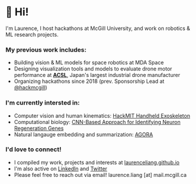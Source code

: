 # 👋 Hi!

I'm Laurence, I host hackathons at McGill University, and work on robotics & ML research projects. 

### My previous work includes:

* Building vision & ML models for space robotics at MDA Space 
* Designing visualization tools and models to evaluate drone motor performance at **[ACSL](https://www.acsl.co.jp/en/)**, Japan's largest industrial drone manufacturer
* Organizing hackathons since 2018 (prev. Sponsorship Lead at [@hackmcgill](https://github.com/hackmcgill))


### I'm currently intersted in:

* Computer vision and human kinematics: [HackMIT Handheld Exoskeleton](https://github.com/TheFloatingString/copy-cast)
* Computational biology: [CNN-Based Approach for Identifying Neuron Regeneration Genes](https://github.com/TheFloatingString/Adage)
* Natural langauge embedding and summarization: [AGORA](https://github.com/TheFloatingString/AGORA)

### I'd love to connect! 

* I compiled my work, projects and interests at [laurenceliang.github.io](https://laurenceliang.github.io) 
* I'm also active on [LinkedIn](https://www.linkedin.com/in/laurence-liang-innovator/) and [Twitter](https://twitter.com/LaurenceLiang1)
* Please feel free to reach out via email! laurence.liang [at] mail.mcgill.ca 
